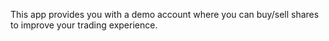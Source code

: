 This app provides you with a demo account where you can buy/sell shares to improve your trading experience.
